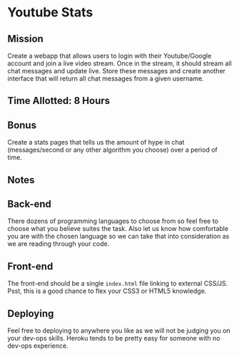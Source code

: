 ﻿# Youtube Stats

## Mission

Create a webapp that allows users to login with their Youtube/Google account and
join a live video stream. Once in the stream, it should stream all chat messages
and update live. Store these messages and create another interface that will
return all chat messages from a given username.

## Time Allotted: 8 Hours

## Bonus

Create a stats pages that tells us the amount of hype in chat (messages/second
or any other algorithm you choose) over a period of time.

## Notes

## Back-end

There dozens of programming languages to choose from so feel free to choose what
you believe suites the task. Also let us know how comfortable you are with the
chosen language so we can take that into consideration as we are reading through
your code.

## Front-end

The front-end should be a single `index.html` file linking to external CSS/JS.
Psst, this is a good chance to flex your CSS3 or HTML5 knowledge.

## Deploying

Feel free to deploying to anywhere you like as we will not be judging you on
your dev-ops skills. Heroku tends to be pretty easy for someone with no dev-ops
experience.
